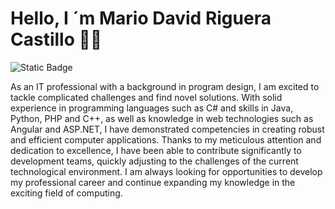 # Hello, I ´m Mario David Riguera Castillo  👋😄

![Static Badge](https://img.shields.io/badge/Linkedin-marioriguera-blue?style=for-the-badge&logo=linkedin&labelColor=%2342A7FF&color=%23BDC667&link=https%3A%2F%2Fwww.linkedin.com%2Fin%2Fmario-david-riguera-castillo%2F)

As an IT professional with a background in program design, I am excited to tackle complicated challenges
and find novel solutions. With solid experience in programming languages such as C# and skills in Java,
Python, PHP and C++, as well as knowledge in web technologies such as Angular and ASP.NET, I have
demonstrated competencies in creating robust and efficient computer applications. Thanks to my
meticulous attention and dedication to excellence, I have been able to contribute significantly to
development teams, quickly adjusting to the challenges of the current technological environment. I am
always looking for opportunities to develop my professional career and continue expanding my knowledge
in the exciting field of computing.
